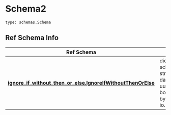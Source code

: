# Schema2
```
type: schemas.Schema
```

## Ref Schema Info
Ref Schema | Input Type | Output Type
---------- | ---------- | -----------
[**ignore_if_without_then_or_else.IgnoreIfWithoutThenOrElse**](../../../../../../components/schema/ignore_if_without_then_or_else.md) | dict, schemas.immutabledict, str, datetime.date, datetime.datetime, uuid.UUID, int, float, bool, None, list, tuple, bytes, io.FileIO, io.BufferedReader | schemas.immutabledict, str, float, int, bool, None, tuple, bytes, io.FileIO
